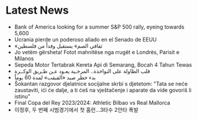 # Latest News
-  Bank of America looking for a summer S&P 500 rally, eyeing towards 5,600
-  Ucrania pierde un poderoso aliado en el Senado de EEUU
-  «ثقافي الصم» يستقبل وفداً من فلسطين
-  Jo vetëm gërsheta! Fotot mahnitëse nga rrugët e Londrës, Parisit e Milanos
-  Sepeda Motor Tertabrak Kereta Api di Semarang, Bocah 4 Tahun Tewas
-  قلب الطاولة على النواخذة.. المرخـية يعـود عـن طـريق الوكــرة
-  بدء حظر صيد «القبقب» لمدة 60 يوماً
-  Šokantan razgovor djelatnice socijalne skrbi s djetetom: "Tata se neće zaustaviti, ići će dalje, a ti ćeš na vještačenje i aparate da vide govoriš li istinu"
-  Final Copa del Rey 2023/2024: Athletic Bilbao vs Real Mallorca
-  이정후, 두 번째 시범경기에서 첫 홈런…3타수 2안타 폭발
